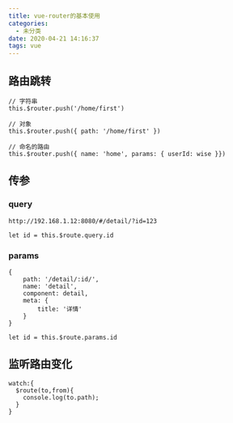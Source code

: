 ```yaml
---
title: vue-router的基本使用
categories:
  - 未分类
date: 2020-04-21 14:16:37
tags: vue
---
```

## 路由跳转
```
// 字符串
this.$router.push('/home/first')

// 对象
this.$router.push({ path: '/home/first' })

// 命名的路由
this.$router.push({ name: 'home', params: { userId: wise }})
```
## 传参
### query
```
http://192.168.1.12:8080/#/detail/?id=123

let id = this.$route.query.id
```
### params
```
{
    path: '/detail/:id/',
    name: 'detail',
    component: detail,
    meta: {
        title: '详情'
    }
}

let id = this.$route.params.id
```

## 监听路由变化

```
watch:{
  $route(to,from){
    console.log(to.path);
  }
}
```